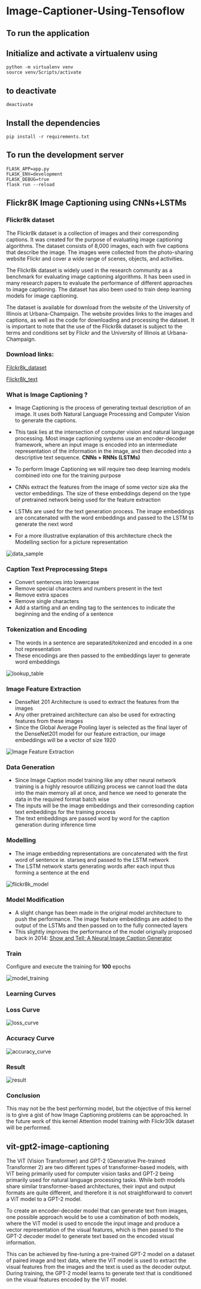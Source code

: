 # Image-Captioner-Using-Tensoflow

## To run the application
## Initialize and activate a virtualenv using
```
python -m virtualenv venv
source venv/Scripts/activate
```
## to deactivate 
```
deactivate
```
## Install the dependencies
```
pip install -r requirements.txt
```
## To run the development server

```
FLASK_APP=app.py
FLASK_ENV=development
FLASK_DEBUG=true
flask run --reload
```

## Flickr8K Image Captioning using CNNs+LSTMs
### Flickr8k dataset

The Flickr8k dataset is a collection of images and their corresponding captions. It was created for the purpose of evaluating image captioning algorithms. The dataset consists of 8,000 images, each with five captions that describe the image. The images were collected from the photo-sharing website Flickr and cover a wide range of scenes, objects, and activities.


The Flickr8k dataset is widely used in the research community as a benchmark for evaluating image captioning algorithms. It has been used in many research papers to evaluate the performance of different approaches to image captioning. The dataset has also been used to train deep learning models for image captioning.

The dataset is available for download from the website of the University of Illinois at Urbana-Champaign. The website provides links to the images and captions, as well as the code for downloading and processing the dataset. It is important to note that the use of the Flickr8k dataset is subject to the terms and conditions set by Flickr and the University of Illinois at Urbana-Champaign.

### Download links:

[Filckr8k_dataset](https://github.com/jbrownlee/Datasets/releases/download/Flickr8k/Flickr8k_Dataset.zip)

[Flickr8k_text](https://github.com/jbrownlee/Datasets/releases/download/Flickr8k/Flickr8k_text.zip)

### What is Image Captioning ?

* Image Captioning is the process of generating textual description of an image. It uses both Natural Language Processing and Computer Vision to generate the captions.
* This task lies at the intersection of computer vision and natural language processing. Most image captioning systems use an encoder-decoder framework, where an input image is encoded into an intermediate representation of the information in the image, and then decoded into a descriptive text sequence.
**CNNs + RNNs (LSTMs)**

* To perform Image Captioning we will require two deep learning models combined into one for the training purpose
* CNNs extract the features from the image of some vector size aka the vector embeddings. The size of these embeddings depend on the type of pretrained network being used for the feature extraction
* LSTMs are used for the text generation process. The image embeddings are concatenated with the word embeddings and passed to the LSTM to generate the next word
* For a more illustrative explanation of this architecture check the Modelling section for a picture representation

![data_sample](/documentation/images/data_sample.png)

### Caption Text Preprocessing Steps

* Convert sentences into lowercase
* Remove special characters and numbers present in the text
* Remove extra spaces
* Remove single characters
* Add a starting and an ending tag to the sentences to indicate the beginning and the ending of a sentence

### Tokenization and Encoding

* The words in a sentence are separated/tokenized and encoded in a one hot representation
* These encodings are then passed to the embeddings layer to generate word embeddings

![lookup_table](/documentation/images/lookup_table.gif)

### Image Feature Extraction

* DenseNet 201 Architecture is used to extract the features from the images
* Any other pretrained architecture can also be used for extracting features from these images
* Since the Global Average Pooling layer is selected as the final layer of the DenseNet201 model for our feature extraction, our image embeddings will be a vector of size 1920

![Image Feature Extraction](/documentation/images/Image%20Feature%20Extraction.png)

### Data Generation
* Since Image Caption model training like any other neural network training is a highly resource utillizing process we cannot load the data into the main memory all at once, and hence we need to generate the data in the required format batch wise
* The inputs will be the image embeddings and their corresonding caption text embeddings for the training process
* The text embeddings are passed word by word for the caption generation during inference time


### Modelling
* The image embedding representations are concatenated with the first word of sentence ie. starseq and passed to the LSTM network
* The LSTM network starts generating words after each input thus forming a sentence at the end

![flickr8k_model](/documentation/images/model.png)

### Model Modification
* A slight change has been made in the original model architecture to push the performance. The image feature embeddings are added to the output of the LSTMs and then passed on to the fully connected layers
* This slightly improves the performance of the model orignally proposed back in 2014: [Show and Tell: A Neural Image Caption Generator](https://arxiv.org/pdf/1411.4555.pdf)

### Train
Configure and execute the training for **100** epochs

![model_training](/documentation/images/train.gif)

### Learning Curves

### Loss Curve
![loss_curve](/documentation/images/loss.png)

### Accuracy Curve
![accuracy_curve](/documentation/images/accuracy.png)

### Result

![result](/documentation/images/result.png)

### Conclusion

This may not be the best performing model, but the objective of this kernel is to give a gist of how Image Captioning problems can be approached. In the future work of this kernel Attention model training with Flickr30k dataset will be performed.
## vit-gpt2-image-captioning

The ViT (Vision Transformer) and GPT-2 (Generative Pre-trained Transformer 2) are two different types of transformer-based models, with ViT being primarily used for computer vision tasks and GPT-2 being primarily used for natural language processing tasks. While both models share similar transformer-based architectures, their input and output formats are quite different, and therefore it is not straightforward to convert a ViT model to a GPT-2 model.


To create an encoder-decoder model that can generate text from images, one possible approach would be to use a combination of both models, where the ViT model is used to encode the input image and produce a vector representation of the visual features, which is then passed to the GPT-2 decoder model to generate text based on the encoded visual information.


This can be achieved by fine-tuning a pre-trained GPT-2 model on a dataset of paired image and text data, where the ViT model is used to extract the visual features from the images and the text is used as the decoder output. During training, the GPT-2 model learns to generate text that is conditioned on the visual features encoded by the ViT model.

